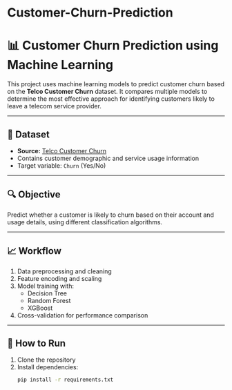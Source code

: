# Customer-Churn-Prediction
# 📊 Customer Churn Prediction using Machine Learning

This project uses machine learning models to predict customer churn based on the **Telco Customer Churn** dataset. It compares multiple models to determine the most effective approach for identifying customers likely to leave a telecom service provider.

---

## 🧾 Dataset

- **Source:** [Telco Customer Churn](https://www.kaggle.com/blastchar/telco-customer-churn)
- Contains customer demographic and service usage information
- Target variable: `Churn` (Yes/No)

---

## 🔍 Objective

Predict whether a customer is likely to churn based on their account and usage details, using different classification algorithms.

---


## 📈 Workflow

1. Data preprocessing and cleaning
2. Feature encoding and scaling
3. Model training with:
   - Decision Tree
   - Random Forest
   - XGBoost
4. Cross-validation for performance comparison

---

## 🚀 How to Run

1. Clone the repository
2. Install dependencies:
   ```bash
   pip install -r requirements.txt
